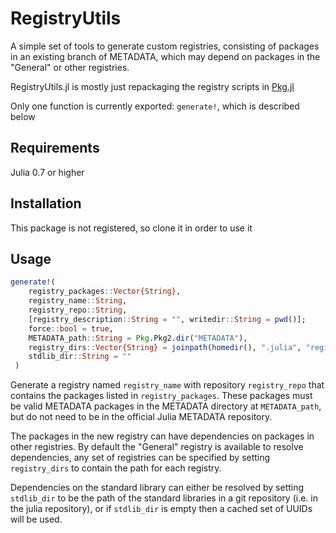 # RegistryUtils

A simple set of tools to generate custom registries, consisting of packages in
an existing branch of METADATA, which may depend on packages in the "General"
or other registries.

RegistryUtils.jl is mostly just repackaging the registry scripts in [Pkg.jl][Pkg]

Only one function is currently exported: `generate!`, which is described below

## Requirements
Julia 0.7 or higher

## Installation
This package is not registered, so clone it in order to use it

## Usage

```julia
generate!(
    registry_packages::Vector{String},
    registry_name::String,
    registry_repo::String,
    [registry_description::String = "", writedir::String = pwd()];
    force::bool = true,
    METADATA_path::String = Pkg.Pkg2.dir("METADATA"),
    registry_dirs::Vector{String} = joinpath(homedir(), ".julia", "registries", "General"),
    stdlib_dir::String = ""
 )
```

Generate a registry named `registry_name` with repository `registry_repo`
that contains the packages listed in `registry_packages`. These packages must be
valid METADATA packages in the METADATA directory at `METADATA_path`, but do not
need to be in the official Julia METADATA repository.

The packages in the new registry can have dependencies on packages in other
registries. By default the "General" registry is available to resolve dependencies,
any set of registries can be specified by setting `registry_dirs` to contain the
path for each registry.

Dependencies on the standard library can either be resolved by setting `stdlib_dir`
to be the path of the standard libraries in a git repository (i.e. in the julia
repository), or if `stdlib_dir` is empty then a cached set of UUIDs will be used.

[Pkg]: https://github.com/JuliaLang/Pkg.jl

